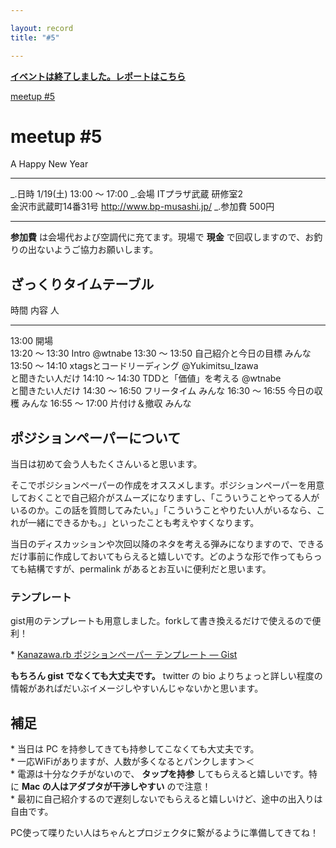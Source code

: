 ```yaml
---

layout: record
title: "#5"

---
```


<p>
<a href="./report.html"><strong>イベントは終了しました。レポートはこちら</strong></a></p>

<div class="doorkeeper-widget">
<a href="http://kzrb.doorkeeper.jp/events/2380" class="doorkeeper-registration-widget">meetup
#5</a>

<script src="https://d1dqic1fklzs1z.cloudfront.net/assets/widget.js" type="text/javascript">
</script>
</div>

meetup #5
==========

A Happy New Year ![]()

  ----------- -------------------------------------------
  \_.日時     1/19(土) 13:00 〜 17:00
  \_.会場     ITプラザ武蔵 研修室2<br>金沢市武蔵町14番31号 <a href="http://www.bp-musashi.jp/">http://www.bp-musashi.jp/</a>
  \_.参加費   500円
  ----------- -------------------------------------------

**参加費** は会場代および空調代に充てます。現場で **現金**
で回収しますので、お釣りの出ないようご協力お願いします。

ざっくりタイムテーブル
----------------------

  時間             内容                        人
  ---------------- --------------------------- -----------------------------------------
  13:00            開場                        
  13:20 〜 13:30   Intro                       @wtnabe
  13:30 〜 13:50   自己紹介と今日の目標        みんな
  13:50 〜 14:10   xtagsとコードリーディング   @Yukimitsu\_Izawa<br />と聞きたい人だけ
  14:10 〜 14:30   TDDと「価値」を考える       @wtnabe<br />と聞きたい人だけ
  14:30 〜 16:50   フリータイム                みんな
  16:30 〜 16:55   今日の収穫                  みんな
  16:55 〜 17:00   片付け＆撤収                みんな

ポジションペーパーについて
--------------------------

当日は初めて会う人もたくさんいると思います。

そこでポジションペーパーの作成をオススメします。ポジションペーパーを用意しておくことで自己紹介がスムーズになりますし、「こういうことやってる人がいるのか。この話を質問してみたい。」「こういうことやりたい人がいるなら、これが一緒にできるかも。」といったことも考えやすくなります。

当日のディスカッションや次回以降のネタを考える弾みになりますので、できるだけ事前に作成しておいてもらえると嬉しいです。どのような形で作ってもらっても結構ですが、permalink
があるとお互いに便利だと思います。

### テンプレート

gist用のテンプレートも用意しました。forkして書き換えるだけで使えるので便利！

\* [Kanazawa.rb ポジションペーパー テンプレート —
Gist](https://gist.github.com/5a523ec3180002229a32)

**もちろん gist でなくても大丈夫です。** twitter の bio
よりちょっと詳しい程度の情報があればだいぶイメージしやすいんじゃないかと思います。

補足
----

\* 当日は PC を持参してきても持参してこなくても大丈夫です。\
 \* 一応WiFiがありますが、人数が多くなるとパンクします＞＜\
 \* 電源は十分なクチがないので、 **タップを持参**
してもらえると嬉しいです。特に **Mac の人はアダプタが干渉しやすい**
ので注意！\
 \*
最初に自己紹介するので遅刻しないでもらえると嬉しいけど、途中の出入りは自由です。

PC使って喋りたい人はちゃんとプロジェクタに繋がるように準備してきてね！

